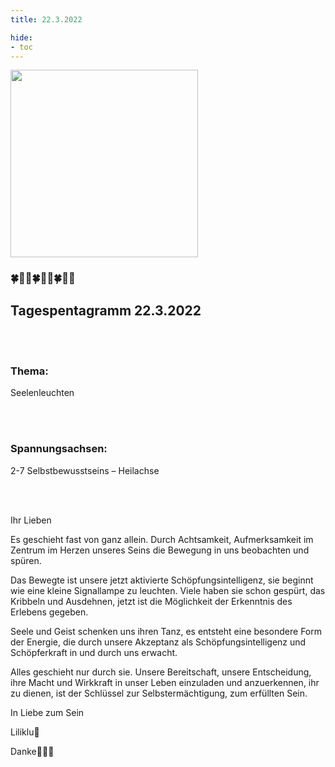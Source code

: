 ```yaml
---
title: 22.3.2022

hide:
- toc
---
```



<style>
img {
  width: 300px;
  max-width: 99%
}
</style>

![](/img/2022-03-22.png)

### 🍀🦋💚🍀🦋💚🍀🦋💚
## **Tagespentagramm 22.3.2022**

<br><br>

### **Thema:**
Seelenleuchten

<br><br>

### **Spannungsachsen:**
2-7 Selbstbewusstseins –
       Heilachse

<br><br>


Ihr Lieben

Es geschieht fast von ganz allein. Durch Achtsamkeit, Aufmerksamkeit im Zentrum im Herzen unseres Seins die Bewegung in uns beobachten und spüren.

Das Bewegte ist unsere jetzt aktivierte Schöpfungsintelligenz, sie beginnt wie eine kleine Signallampe zu leuchten. Viele haben sie schon gespürt, das Kribbeln und Ausdehnen, jetzt ist die Möglichkeit der Erkenntnis des Erlebens gegeben.

Seele und Geist schenken uns ihren Tanz, es entsteht eine besondere Form der Energie, die durch unsere Akzeptanz als Schöpfungsintelligenz und Schöpferkraft in und durch uns erwacht.

Alles geschieht nur durch sie. Unsere Bereitschaft, unsere Entscheidung, ihre Macht und Wirkkraft in unser Leben einzuladen und anzuerkennen, ihr zu dienen, ist der Schlüssel zur Selbstermächtigung, zum erfüllten Sein.

In Liebe zum Sein

Liliklu🦋

Danke💃🕺💚
